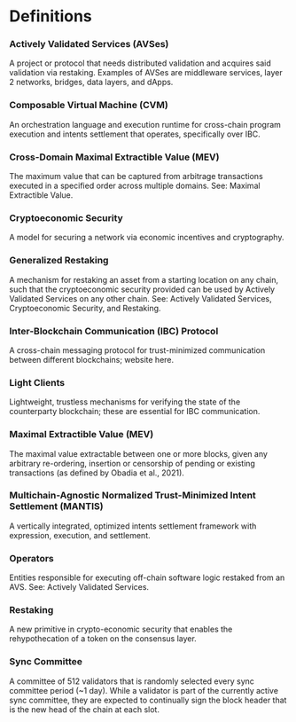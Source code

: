 # Definitions

### Actively Validated Services (AVSes) 
A project or protocol that needs distributed validation and acquires said validation via restaking. Examples of AVSes are middleware services, layer 2 networks, bridges, data layers, and dApps.

### Composable Virtual Machine (CVM) 
An orchestration language and execution runtime for cross-chain program execution and intents settlement that operates, specifically over IBC.

### Cross-Domain Maximal Extractible Value (MEV) 
The maximum value that can be captured from arbitrage transactions executed in a specified order across multiple domains. See: Maximal Extractible Value.

### Cryptoeconomic Security 
A model for securing a network via economic incentives and cryptography.

### Generalized Restaking 
A mechanism for restaking an asset from a starting location on any chain, such that the cryptoeconomic security provided can be used by Actively Validated Services on any other chain. See: Actively Validated Services, Cryptoeconomic Security, and Restaking.

### Inter-Blockchain Communication (IBC) Protocol
A cross-chain messaging protocol for trust-minimized communication between different blockchains; website here.

### Light Clients 
Lightweight, trustless mechanisms for verifying the state of the counterparty blockchain; these are essential for IBC communication.

### Maximal Extractible Value (MEV)
The maximal value extractable between one or more blocks, given any arbitrary re-ordering, insertion or censorship of pending or existing transactions (as defined by Obadia et al., 2021).

### Multichain-Agnostic Normalized Trust-Minimized Intent Settlement (MANTIS) 
A vertically integrated, optimized intents settlement framework with expression, execution, and settlement. 

### Operators 
Entities responsible for executing off-chain software logic restaked from an AVS. See: Actively Validated Services.

### Restaking
A new primitive in crypto-economic security that enables the rehypothecation of a token on the consensus layer.

### Sync Committee
A committee of 512 validators that is randomly selected every sync committee period (~1 day). While a validator is part of the currently active sync committee, they are expected to continually sign the block header that is the new head of the chain at each slot.

